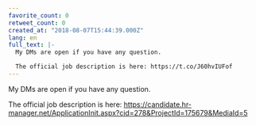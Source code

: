 ```yaml
---
favorite_count: 0
retweet_count: 0
created_at: "2018-08-07T15:44:39.000Z"
lang: en
full_text: |-
  My DMs are open if you have any question.

  The official job description is here: https://t.co/J60hvIUFof
---
```


My DMs are open if you have any question.

The official job description is here:
<https://candidate.hr-manager.net/ApplicationInit.aspx?cid=278&ProjectId=175679&MediaId=5>
